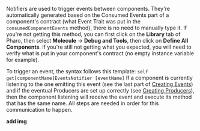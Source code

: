 Notifiers are used to trigger events between components.
They're automatically generated based on the Consumed Events part of a component's contract (what Event Trait was put in the `consumedComponentEvents` method), there is no need to manually type it.
If you're not getting this method, you can first click on the **Library** tab of Pharo, then select **Molecule** -> **Debug and Tools**, then click on **Define All Components**. If you're still not getting what you expected, you will need to verify what is put in your component's contract (no empty instance variable for example).

To trigger an event, the syntax follows this template:
`self get[componentName]EventsNotifier [eventName]`
If a component is currently listening to the one emitting this event (see the last part of [Creating Events](https://github.com/OpenSmock/Molecule/blob/main/documentation/Creating%20Events.md)) and if the eventual Producers are set up correctly (see [Creating Producers](https://github.com/OpenSmock/Molecule/blob/main/documentation/Creating%20Producers.md)), then the component listening will receive the event and execute its method that has the same name. 
All steps are needed in order for this communication to happen.

**add img**
